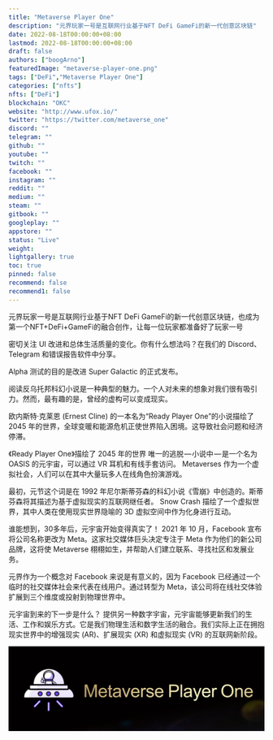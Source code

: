 ```yaml
---
title: "Metaverse Player One"
description: "元界玩家一号是互联网行业基于NFT DeFi GameFi的新一代创意区块链"
date: 2022-08-18T00:00:00+08:00
lastmod: 2022-08-18T00:00:00+08:00
draft: false
authors: ["boogArno"]
featuredImage: "metaverse-player-one.png"
tags: ["DeFi","Metaverse Player One"]
categories: ["nfts"]
nfts: ["DeFi"]
blockchain: "OKC"
website: "http://www.ufox.io/"
twitter: "https://twitter.com/metaverse_one"
discord: ""
telegram: ""
github: ""
youtube: ""
twitch: ""
facebook: ""
instagram: ""
reddit: ""
medium: ""
steam: ""
gitbook: ""
googleplay: ""
appstore: ""
status: "Live"
weight: 
lightgallery: true
toc: true
pinned: false
recommend: false
recommend1: false
---
```

元界玩家一号是互联网行业基于NFT DeFi GameFi的新一代创意区块链，也成为第一个NFT+DeFi+GameFi的融合创作，让每一位玩家都准备好了玩家一号

密切关注 UI 改进和总体生活质量的变化。你有什么想法吗？在我们的 Discord、Telegram 和错误报告软件中分享。

Alpha 测试的目的是改进 Super Galactic 的正式发布。

阅读反乌托邦科幻小说是一种典型的魅力。一个人对未来的想象对我们很有吸引力。然而，最有趣的是，曾经的虚构可以变成现实。

欧内斯特·克莱恩 (Ernest Cline) 的一本名为“Ready Player One”的小说描绘了 2045 年的世界，全球变暖和能源危机正使世界陷入困境。这导致社会问题和经济停滞。

《Ready Player One》描绘了 2045 年的世界
唯一的逃脱 — 小说中 — 是一个名为 OASIS 的元宇宙，可以通过 VR 耳机和有线手套访问。 Metaverses 作为一个虚拟社会，人们可以在其中大量玩多人在线角色扮演游戏。

最初，元节这个词是在 1992 年尼尔斯蒂芬森的科幻小说《雪崩》中创造的。斯蒂芬森将其描述为基于虚拟现实的互联网继任者。 Snow Crash 描绘了一个虚拟世界，其中人类在使用现实世界隐喻的 3D 虚拟空间中作为化身进行互动。

谁能想到，30多年后，元宇宙开始变得真实了！ 2021 年 10 月，Facebook 宣布将公司名称更改为 Meta。这家社交媒体巨头决定专注于 Meta 作为他们的新公司品牌，这将使 Metaverse 栩栩如生，并帮助人们建立联系、寻找社区和发展业务。

元界作为一个概念对 Facebook 来说是有意义的，因为 Facebook 已经通过一个临时的社交媒体社会来代表在线用户。通过转型为 Meta，该公司将在线社交体验扩展到三个维度或投射到物理世界中。

元宇宙到来的下一步是什么？
提供另一种数字宇宙，元宇宙能够更新我们的生活、工作和娱乐方式。它是我们物理生活和数字生活的融合。我们实际上正在拥抱现实世界中的增强现实 (AR)、扩展现实 (XR) 和虚拟现实 (VR) 的互联网新阶段。

![1500x500](1500x500.jpg)